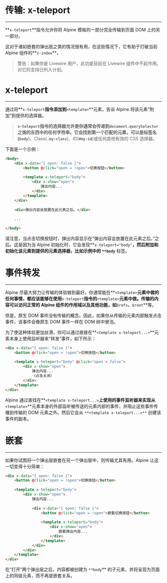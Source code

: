 # 传输: x-teleport

---

**`x-teleport`**指令允许你将 Alpine 模板的一部分完全传输到页面 DOM 上的另一部分。

这对于诸如嵌套的弹出层之类的情况很有用，在这些情况下，它有助于打破当前 Alpine 组件的**`z-index`**。

> 警告：如果你是 Livewire 用户，此功能目前在 Livewire 组件中不起作用。对它的支持已列入计划。
> 

# x-teleport

---

通过将**`x-teleport`**指令添加到**`<template>`**元素，告诉 Alpine 将该元素“附加”到提供的选择器。

> **`x-teleport`**指令的选择器允许是你通常会传递到**`document.querySelector`**之类的东西中的任何字符串。它会找到第一个匹配的元素，可以是标签名(**`body`**)、Class(**`.my-class`**)、ID(**`#my-id`**)或任何其他有效的 CSS 选择器。
> 

下面是一个示例：

```html
<body>
    <div x-data="{ open: false }">
        <button @click="open = !open">切换按钮</button>
 
        <template x-teleport="body">
            <div x-show="open">
                弹出内容...
            </div>
        </template>
    </div>
 
    <div>弹出内容会放置在此元素之后。</div>
 
    ...
 
</body>
```

请注意，当点击切换按钮时，弹出内容显示在“弹出内容会放置在此元素之后。”之后。这是因为当 Alpine 初始化时，它会发现**`x-teleport="body"`**，然后附加和初始化该元素到提供的元素选择器，比如示例中的 `**body`** 标签。

# 事件转发

---

Alpine 尽最大努力让传输的体验做到最好。你通常能在**`<template>`**元素中做的任何事情，都应该能够在使用**`x-teleport`**指令的**`<template>`**元素中做。传输的内容可以访问正常的 Alpine 组件的作用域以及其他功能，如**`$refs`**、**`$root`**等。

但是，原生 DOM 事件没有传输的概念。因此，如果你从传输的元素内部触发点击事件，该事件会像原生 DOM 事件一样在 DOM 树中冒泡。

为了使这种体验更加丝滑，你可以通过直接在**`<template x-teleport...>`**元素本身上使用监听器来“转发”事件，如下所示：

```html
<div x-data="{ open: false }">
    <button @click="open = !open">切换按钮</button>
 
    <template x-teleport="body" @click="open = false">
        <div x-show="open">
            弹出内容...
            （点击关闭）
        </div>
    </template>
</div>
```

Alpine 通过查找在**`<template x-teleport...>`**上使用的事件监听器来实现从**`<template>`**元素本身的外部监听被传送的元素内部的事件，并阻止这些事件传播到传输的 DOM 元素之外。然后它会从 `**<template x-teleport...>**` 创建该事件的副本。

# 嵌套

---

如果你试图将一个弹出层嵌套在另一个弹出层中，则传输尤其有用。Alpine 让这一切变得十分简单：

```html
<div x-data="{ open: false }">
    <button @click="open = !open">切换按钮</button>
 
    <template x-teleport="body">
        <div x-show="open">
            弹出内容...
 
            <div x-data="{ open: false }">
                <button @click="open = !open">嵌套切换按钮</button>
 
                <template x-teleport="body">
                    <div x-show="open">
                        嵌套弹出内容...
                    </div>
                </template>
            </div>
        </div>
    </template>
</div>
```

在“打开”两个弹出层之后，内容都被创建为 `**body`** 的子元素，并将呈现为页面上的同级元素，而不再是嵌套关系。